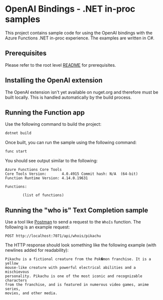 # OpenAI Bindings - .NET in-proc samples

This project contains sample code for using the OpenAI bindings with the Azure Functions .NET in-proc experience. The examples are written in C#.

## Prerequisites

Please refer to the root level [README](../../../../README.md#requirements) for prerequisites.

## Installing the OpenAI extension

The OpenAI extension isn't yet available on nuget.org and therefore must be built locally. This is handled automatically by the build process.

## Running the Function app

Use the following command to build the project:

```bash
dotnet build
```

Once built, you can run the sample using the following command:

```bash
func start
```

You should see output similar to the following:

```text
Azure Functions Core Tools
Core Tools Version:       4.0.4915 Commit hash: N/A  (64-bit)
Function Runtime Version: 4.14.0.19631

Functions:

        (list of functions)
```

## Running the "who is" Text Completion sample

Use a tool like [Postman](https://www.postman.com/) to send a request to the `WhoIs` function. The following is an example request:

```http
POST http://localhost:7071/api/whois/pikachu
```

The HTTP response should look something like the following example (with newlines added for readability):

```text
Pikachu is a fictional creature from the Pok�mon franchise. It is a yellow
mouse-like creature with powerful electrical abilities and a mischievous
personality. Pikachu is one of the most iconic and recognizable characters
from the franchise, and is featured in numerous video games, anime series,
movies, and other media.
```
